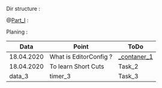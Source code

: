 Dir structure :

@[Part_I](Part_I/_Part_I.md) :

Planing :

| Data | Point                                    | ToDo                              |
|------------|------------------------------------------|-----------------------------------|
| 18.04.2020 | What is EditorConfig ?| [_contaner_1](Part_I/contaners/contaner_1/_contaner_1.md) |
| 18.04.2020       | To learn Short Cuts                                 | Task_2                            |
|data_3| timer_3 | Task_3 | 
